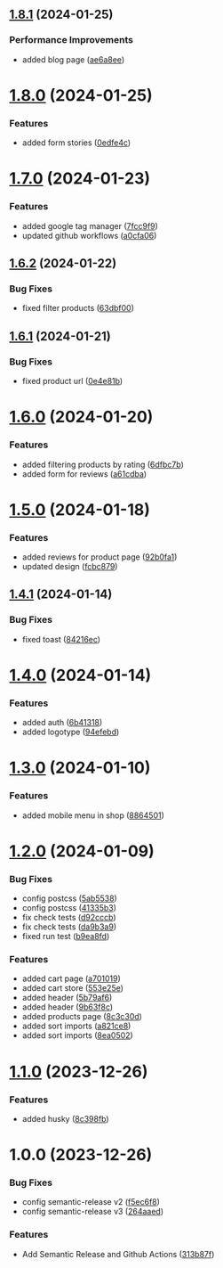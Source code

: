 ## [1.8.1](https://github.com/AlexKaikin/evo-place-frontend/compare/v1.8.0...v1.8.1) (2024-01-25)


### Performance Improvements

* added blog page ([ae6a8ee](https://github.com/AlexKaikin/evo-place-frontend/commit/ae6a8eedfbc2bbd68cc09d79c5f22e1ece74f148))

# [1.8.0](https://github.com/AlexKaikin/evo-place-frontend/compare/v1.7.0...v1.8.0) (2024-01-25)


### Features

* added form stories ([0edfe4c](https://github.com/AlexKaikin/evo-place-frontend/commit/0edfe4cf279896318c7aa2d40d53b4c628f384ed))

# [1.7.0](https://github.com/AlexKaikin/evo-place-frontend/compare/v1.6.2...v1.7.0) (2024-01-23)


### Features

* added google tag manager ([7fcc9f9](https://github.com/AlexKaikin/evo-place-frontend/commit/7fcc9f9fabb4505ed48a1edc2c5ea358cfd9c86c))
* updated github workflows ([a0cfa06](https://github.com/AlexKaikin/evo-place-frontend/commit/a0cfa061f4482d40024358a17b021111226ed00a))

## [1.6.2](https://github.com/AlexKaikin/evo-place-frontend/compare/v1.6.1...v1.6.2) (2024-01-22)


### Bug Fixes

* fixed filter products ([63dbf00](https://github.com/AlexKaikin/evo-place-frontend/commit/63dbf007185f372ba5654ac8437940b65ec0e9f7))

## [1.6.1](https://github.com/AlexKaikin/evo-place-frontend/compare/v1.6.0...v1.6.1) (2024-01-21)


### Bug Fixes

* fixed product url ([0e4e81b](https://github.com/AlexKaikin/evo-place-frontend/commit/0e4e81bc8594716de07c7c0ffa39efef007a18a8))

# [1.6.0](https://github.com/AlexKaikin/evo-place-frontend/compare/v1.5.0...v1.6.0) (2024-01-20)


### Features

* added filtering products by rating ([6dfbc7b](https://github.com/AlexKaikin/evo-place-frontend/commit/6dfbc7b6cf6fedbb8480ccf966f8f43281677f50))
* added form for reviews ([a61cdba](https://github.com/AlexKaikin/evo-place-frontend/commit/a61cdba29343c0a5608b977d96b2dcb383dce34c))

# [1.5.0](https://github.com/AlexKaikin/evo-place-frontend/compare/v1.4.1...v1.5.0) (2024-01-18)


### Features

* added reviews for product page ([92b0fa1](https://github.com/AlexKaikin/evo-place-frontend/commit/92b0fa183739c1faedde668d589d7b00cea10949))
* updated design ([fcbc879](https://github.com/AlexKaikin/evo-place-frontend/commit/fcbc87931ff777cbe2c6c5e5231744329bc2f96b))

## [1.4.1](https://github.com/AlexKaikin/evo-place-frontend/compare/v1.4.0...v1.4.1) (2024-01-14)


### Bug Fixes

* fixed toast ([84216ec](https://github.com/AlexKaikin/evo-place-frontend/commit/84216ec29387935eef894c67fef98cf529ab7918))

# [1.4.0](https://github.com/AlexKaikin/evo-place-frontend/compare/v1.3.0...v1.4.0) (2024-01-14)


### Features

* added auth ([6b41318](https://github.com/AlexKaikin/evo-place-frontend/commit/6b41318a5179f901fd5fa8885b45a7cbf5d7c8be))
* added logotype ([94efebd](https://github.com/AlexKaikin/evo-place-frontend/commit/94efebd1269f6114a434b20d47bdb09461d1bbf1))

# [1.3.0](https://github.com/AlexKaikin/evo-place-frontend/compare/v1.2.0...v1.3.0) (2024-01-10)


### Features

* added mobile menu in shop ([8864501](https://github.com/AlexKaikin/evo-place-frontend/commit/88645014df508b96a82b549d80c7504dff7846e5))

# [1.2.0](https://github.com/AlexKaikin/evo-place-frontend/compare/v1.1.0...v1.2.0) (2024-01-09)


### Bug Fixes

* config postcss ([5ab5538](https://github.com/AlexKaikin/evo-place-frontend/commit/5ab5538f5fa6c193db123fb4f773b2be2a8d2dc1))
* config postcss ([41335b3](https://github.com/AlexKaikin/evo-place-frontend/commit/41335b39ad284220152daa3b7c2ce0696cc65cdb))
* fix check tests ([d92cccb](https://github.com/AlexKaikin/evo-place-frontend/commit/d92cccb8296085bbe328ecf18ff967b51d5e3903))
* fix check tests ([da9b3a9](https://github.com/AlexKaikin/evo-place-frontend/commit/da9b3a93fbf21f2829d381fef51ac24983b3180e))
* fixed run test ([b9ea8fd](https://github.com/AlexKaikin/evo-place-frontend/commit/b9ea8fdbf3493aa02220d4e4e973e27749ad0189))


### Features

* added cart page ([a701019](https://github.com/AlexKaikin/evo-place-frontend/commit/a70101986495d4ee54a68d59e4af5be7ae55d27f))
* added cart store ([553e25e](https://github.com/AlexKaikin/evo-place-frontend/commit/553e25e37497c1e3046cc8825327518543c60b5d))
* added header ([5b79af6](https://github.com/AlexKaikin/evo-place-frontend/commit/5b79af601ef21bc4e41e79d341a07b1a4a6601af))
* added header ([9b63f8c](https://github.com/AlexKaikin/evo-place-frontend/commit/9b63f8c7e5bdc1666f353281053274720de41c65))
* added products page ([8c3c30d](https://github.com/AlexKaikin/evo-place-frontend/commit/8c3c30dddb90e8e6527f5108cd32874209d1ffb0))
* added sort imports ([a821ce8](https://github.com/AlexKaikin/evo-place-frontend/commit/a821ce81dcaeae3c6d926af75dce67a7d16075f4))
* added sort imports ([8ea0502](https://github.com/AlexKaikin/evo-place-frontend/commit/8ea05027ff138e5dad247c88ed918a5ac5971c0a))

# [1.1.0](https://github.com/AlexKaikin/evo-place-frontend/compare/v1.0.0...v1.1.0) (2023-12-26)


### Features

* added husky ([8c398fb](https://github.com/AlexKaikin/evo-place-frontend/commit/8c398fbe93de87f76cbc31d5c8f12bf19dd907b9))

# 1.0.0 (2023-12-26)

### Bug Fixes

- config semantic-release v2 ([f5ec6f8](https://github.com/AlexKaikin/evo-place-frontend/commit/f5ec6f8fa6a633af50726e03f559fce55208acf8))
- config semantic-release v3 ([264aaed](https://github.com/AlexKaikin/evo-place-frontend/commit/264aaedc9003e19f2ac1582113b10526c5d61660))

### Features

- Add Semantic Release and Github Actions ([313b87f](https://github.com/AlexKaikin/evo-place-frontend/commit/313b87fd47720e1ea214467f3414c83f99ec4019))
